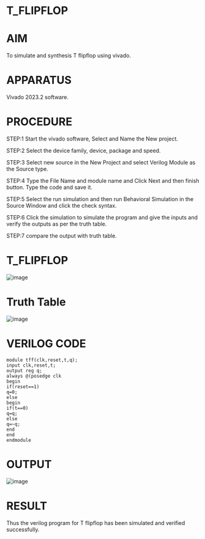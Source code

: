 # T_FLIPFLOP
# AIM
To simulate and synthesis T flipflop using vivado.

# APPARATUS
Vivado 2023.2 software.

# PROCEDURE
STEP:1 Start the vivado software, Select and Name the New project.

STEP:2 Select the device family, device, package and speed.

STEP:3 Select new source in the New Project and select Verilog Module as the Source type.

STEP:4 Type the File Name and module name and Click Next and then finish button. Type the code and save it.

STEP:5 Select the run simulation and then run Behavioral Simulation in the Source Window and click the check syntax.

STEP:6 Click the simulation to simulate the program and give the inputs and verify the outputs as per the truth table.

STEP:7 compare the output with truth table.
# T_FLIPFLOP
![image](https://github.com/RESMIRNAIR/T_FLIPFLOP/assets/154305926/74140ea2-0b93-4ffc-b38b-527fb2ece133)
# Truth Table
![image](https://github.com/RESMIRNAIR/T_FLIPFLOP/assets/154305926/1d4afa40-166a-4690-ab1a-179948b9b550)
# VERILOG CODE
```
module tff(clk,reset,t,q);
input clk,reset,t;
output reg q;
always @(posedge clk
begin
if(reset==1)
q=0;
else
begin
if(t==0)
q=q;
else
q=~q;
end
end
endmodule
```
# OUTPUT
![image](https://github.com/Shreegobika/T_FLIPFLOP/assets/160569525/e6cb304f-ff28-446e-b2c5-2601412d9208)
# RESULT
Thus the verilog program for T flipflop has been simulated and verified successfully.
